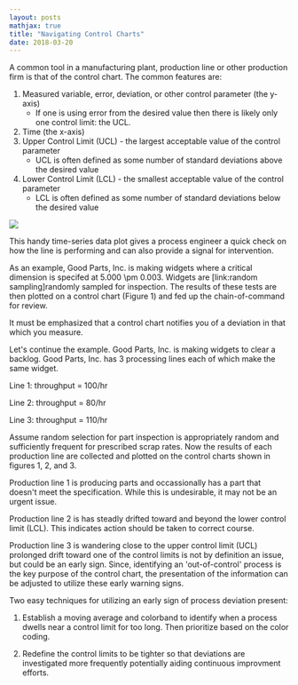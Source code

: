 ```yaml
---
layout: posts
mathjax: true
title: "Navigating Control Charts"
date: 2018-03-20
---
```


A common tool in a manufacturing plant, production line or other production firm is that of the control chart. The common features are: 

<ol>
 <li> Measured variable, error, deviation, or other control parameter (the y-axis)
   <ul><li>If one is using error from the desired value then there is likely only one control limit: the UCL.</ul>
  
<li> Time (the x-axis)

<li> Upper Control Limit (UCL) - the largest acceptable value of the control parameter
  <ul><li>UCL is often defined as some number of standard deviations above the desired value</ul>

<li> Lower Control Limit (LCL) - the smallest acceptable value of the control parameter
  <ul><li>LCL is often defined as some number of standard deviations below the desired value</ul>
</ol>

<img src="http://lclemon.github.io/images/sample_control_chart.png">

This handy time-series data plot gives a process engineer a quick check on how the line is performing and can also
provide a signal for intervention. 



As an example, Good Parts, Inc. is making widgets where a critical dimension is specifed at 5.000 \pm 0.003. 
Widgets are [link:random sampling]randomly sampled for inspection. The results of these tests are then plotted 
on a control chart (Figure 1) and fed up the chain-of-command for review. 



It must be emphasized that a control chart notifies you of a deviation in that which you measure. 

Let's continue the example. Good Parts, Inc. is making widgets to clear a backlog. Good Parts, Inc. has 3 processing lines each of which make the same widget. 

Line 1: throughput = 100/hr

Line 2: throughput = 80/hr

Line 3: throughput = 110/hr

Assume <!--add random selection for inspection post and link here-->random selection for part inspection is appropriately random and sufficiently frequent for prescribed scrap rates.
Now the results of each production line are collected and plotted on the control charts shown in figures 1, 2, and 3.

Production line 1 is producing parts and occassionally has a part that doesn't meet the specification. While this is undesirable, it may not be an urgent issue.  
<!-- insert images--> 

Production line 2 is has steadly drifted toward and beyond the lower control limit (LCL). This indicates action should be taken to correct course. 
<!-- insert images--> 

Production line 3 is wandering close to the upper control limit (UCL) prolonged drift toward one of the control limits is not by definition an issue, but could be an early sign. Since, identifying an 'out-of-control' process is the key purpose of the control chart, the presentation of the information can be adjusted to utilize these early warning signs. 
<!-- insert images--> 


Two easy techniques for utilizing an early sign of process deviation present: 

1) Establish a moving average and colorband to identify when a process dwells near a control limit for too long. Then prioritize based on the color coding. 
<!-- insert images--> 


2) Redefine the control limits to be tighter so that deviations are investigated more frequently potentially aiding continuous improvment efforts. 
<!-- insert images--> 




